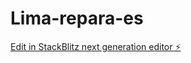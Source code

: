 # Lima-repara-es

[Edit in StackBlitz next generation editor ⚡️](https://stackblitz.com/~/github.com/brunofb01/Lima-repara-es)